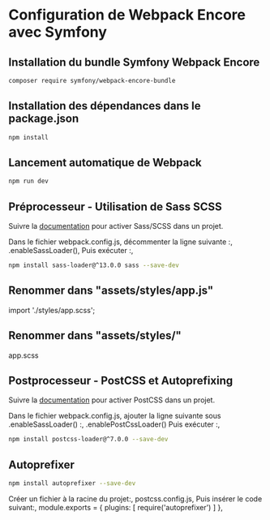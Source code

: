 # Configuration de Webpack Encore avec Symfony

## Installation du bundle Symfony Webpack Encore
```bash
composer require symfony/webpack-encore-bundle
```
## Installation des dépendances dans le package.json
```bash
npm install
```
## Lancement automatique de Webpack
```bash
npm run dev
```
## Préprocesseur - Utilisation de Sass SCSS
Suivre la [documentation](https://symfony.com/doc/current/frontend/encore/css-preprocessors.html) pour activer Sass/SCSS dans un projet.

Dans le fichier webpack.config.js, décommenter la ligne suivante :,
.enableSassLoader(),
Puis exécuter :,
```bash
npm install sass-loader@^13.0.0 sass --save-dev
```
## Renommer dans "assets/styles/app.js"
import './styles/app.scss';

## Renommer dans "assets/styles/"
app.scss

## Postprocesseur - PostCSS et Autoprefixing
Suivre la [documentation](https://symfony.com/doc/current/frontend/encore/postcss.html) pour activer PostCSS dans un projet.

Dans le fichier webpack.config.js, ajouter la ligne suivante sous .enableSassLoader() :,
.enablePostCssLoader()
Puis exécuter :,
```bash
npm install postcss-loader@^7.0.0 --save-dev
```

## Autoprefixer
```bash
npm install autoprefixer --save-dev
```
Créer un fichier à la racine du projet:,
postcss.config.js,
Puis insérer le code suivant:,
module.exports = {
    plugins: [
        require('autoprefixer')
    ]
},




